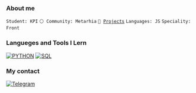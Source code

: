 ### About me

`Student: KPI`
<code>⚪ Community: Metarhia</code>
<code>🧻 [Projects](PROJECTS.md)</code>
`Languages: JS`
`Speciality: Front`

### Langueges and Tools I Lern
[![PYTHON](https://img.shields.io/badge/-Python-483D8B?style=for-the-badge&logo=python&logoColor=FFD700)](https://en.wikipedia.org/wiki/Python_(programming_language))
[![SQL](https://img.shields.io/badge/-SQL-483D8B?style=for-the-badge&logo=mysql&logoColor=0000CD)](https://en.wikipedia.org/wiki/SQL)

### My contact
[![Telegram](https://img.shields.io/badge/-telegram-808000?style=for-the-badge&logo=telegram&logoColor=0000CD)](https://t.me/denshyn)
